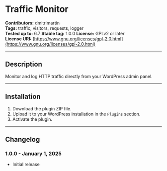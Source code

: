 # Traffic Monitor

**Contributors:** dmitrimartin  
**Tags:** traffic, visitors, requests, logger  
**Tested up to:** 6.7
**Stable tag:** 1.0.0
**License:** GPLv2 or later  
**License URI:** [https://www.gnu.org/licenses/gpl-2.0.html](https://www.gnu.org/licenses/gpl-2.0.html)

---

## Description
Monitor and log HTTP traffic directly from your WordPress admin panel.

---

## Installation
1. Download the plugin ZIP file.
2. Upload it to your WordPress installation in the `Plugins` section.
3. Activate the plugin.

---

## Changelog

### 1.0.0 - January 1, 2025
- Initial release